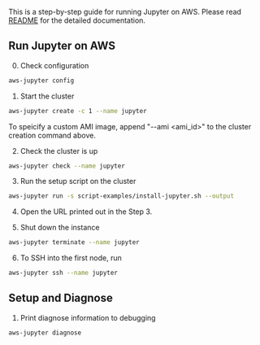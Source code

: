 This is a step-by-step guide for running Jupyter on AWS.
Please read [README](README.md) for the detailed documentation.

## Run Jupyter on AWS

0. Check configuration

```bash
aws-jupyter config
```

1. Start the cluster

```bash
aws-jupyter create -c 1 --name jupyter
```

To speicify a custom AMI image, append "--ami <ami_id>" to the cluster creation command above.

2. Check the cluster is up

```bash
aws-jupyter check --name jupyter
```

3. Run the setup script on the cluster

```bash
aws-jupyter run -s script-examples/install-jupyter.sh --output
```

4. Open the URL printed out in the Step 3.

5. Shut down the instance

```bash
aws-jupyter terminate --name jupyter
```

6. To SSH into the first node, run

```bash
aws-jupyter ssh --name jupyter
```

## Setup and Diagnose

1. Print diagnose information to debugging

```bash
aws-jupyter diagnose
```

